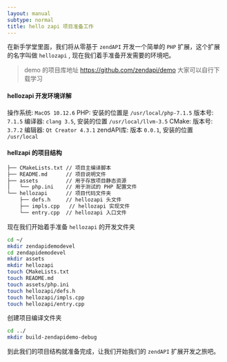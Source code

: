 ```yaml
---
layout: manual
subtype: normal
title: hello zapi 项目准备工作
---
```

在新手学堂里面，我们将从零基于 `zendAPI` 开发一个简单的 `PHP` 扩展，这个扩展的名字叫做 `hellozapi` , 现在我们着手准备开发需要的环境吧。

> demo 的项目库地址 https://github.com/zendapi/demo
> 大家可以自行下载学习

#### hellozapi 开发环境详解

操作系统: `MacOS 10.12.6`
PHP: 安装的位置是 `/usr/local/php-7.1.5` 版本号: `7.1.5`
编译器: `clang 3.5`, 安装的位置 `/usr/local/llvm-3.5`
CMake: 版本号: `3.7.2`
编辑器: `Qt Creator ﻿4.3.1`
zendAPI库: 版本 `0.0.1`, 安装的位置 `/usr/local`

#### hellzapi 的项目结构

```bash
├── CMakeLists.txt // 项目主编译脚本
├── README.md      // 项目说明文件
├── assets         // 用于存放项目静态资源
│   └── php.ini    // 用于测试的 PHP 配置文件
└── hellozapi      // 项目代码文件夹
    ├── defs.h     // hellozapi 头文件
    ├── impls.cpp   // hellozapi 实现文件
    └── entry.cpp  // hellozapi 入口文件
```

现在我们开始着手准备 `hellozapi` 的开发文件夹

```bash
cd ~/
mkdir zendapidemodevel
cd zendapidemodevel
mkdir assets
mkdir hellozapi
touch CMakeLists.txt
touch README.md
touch assets/php.ini
touch hellozapi/defs.h
touch hellozapi/impls.cpp
touch hellozapi/entry.cpp
```
创建项目编译文件夹
```bash
cd ../
mkdir build-zendapidemo-debug
```
到此我们的项目结构就准备完成，让我们开始我们的 `zendAPI` 扩展开发之旅吧。